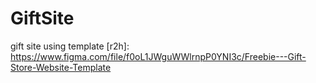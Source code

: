 # GiftSite
gift site using template 
[r2h]: https://www.figma.com/file/f0oL1JWguWWlrnpP0YNI3c/Freebie---Gift-Store-Website-Template
